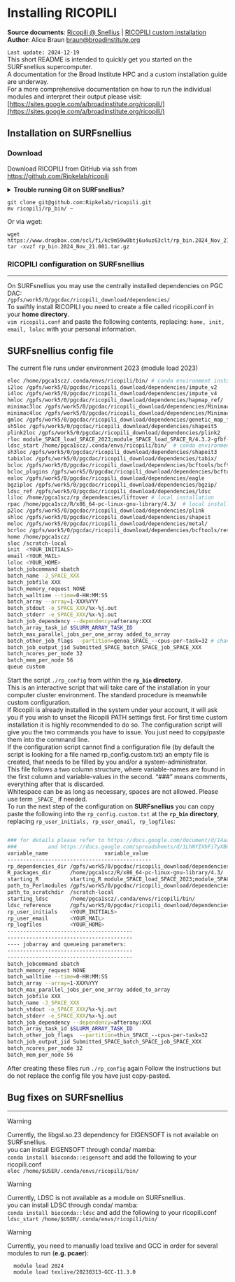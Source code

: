 # Installing RICOPILI
**Source documents**: [Ricopili @ Snellius](https://docs.google.com/document/d/1VL7j-gA7wW8VCvj3YmfRvR8Ny9651WE9EcbUYE1Xg7A/edit?tab=t.0#heading=h.i7fbl6xjsyub) | [RICOPILI custom installation](https://docs.google.com/document/d/14aa-oeT5hF541I8hHsDAL_42oyvlHRC5FWR7gir4xco/edit?tab=t.0#heading=h.clyzm24wfoeu) <br>
**Author**: Alice Braun [braun@broadinstitute.org](mailto:braun@broadinstitute.org)<br> 

`Last update: 2024-12-19` <br>
This short README is intended to quickly get you started on the SURFsnellius supercomputer. <br>
A documentation for the Broad Institute HPC and a custom installation guide are underway. <br>
For a more comprehensive documentation on how to run the individual modules and interpret their output please visit: [https://sites.google.com/a/broadinstitute.org/ricopili/](https://sites.google.com/a/broadinstitute.org/ricopili/)

## Installation on SURFsnellius
### Download
Download RICOPILI from GitHub via ssh from https://github.com/Ripkelab/ricopili

<details >
<summary><strong>Trouble running Git on SURFsnellius?</strong></summary>
  
> If you are unable to download from GitHub, you need to copy your SSH key to GitHub first:  
> 
> ```bash
> ssh-keygen -t ed25519
> ```
> When prompted, save the key in `/home/pgca1scz/.ssh/id_ed25519_github`.  
> 
> Then, add your SSH key to the agent:  
> 
> ```bash
> ssh-add ~/.ssh/id_ed25519_github
> eval "$(ssh-agent -s)"
> ```
> 
> Now log into GitHub in your browser and navigate to **Settings > SSH and GPG keys**.  
> Click **New SSH key** and paste the contents of your public key file:  
> 
> ```bash
> cat ~/.ssh/id_ed25519_github.pub
> ```
> 
> **Finally, verify the SSH config file:**  
> 
> ```bash
> vim ~/.ssh/config
> ```
> Add the following lines:  
> 
> ```
> Host github.com
>     HostName github.com
>     User git
>     IdentityFile ~/.ssh/id_ed25519_github
> ```
> 
> Test the connection:  
> 
> ```bash
> ssh -T git@github.com
> ```

</details>


```
git clone git@github.com:Ripkelab/ricopili.git
mv ricopili/rp_bin/ ~
```
Or via wget:
```
wget https://www.dropbox.com/scl/fi/kc9m59w0btj6u4uz63clt/rp_bin.2024_Nov_21.001.tar.gz
tar -xvzf rp_bin.2024_Nov_21.001.tar.gz
```

### RICOPILI configuration on SURFsnellius
***
On SURFsnellius you may use the centrally installed dependencies on PGC DAC: <br>
`/gpfs/work5/0/pgcdac/ricopili_download/dependencies/` <br>
To swiftly install RICOPILI you need to create a file called ricopili.conf in your **home directory**. <br>
`vim ricopili.conf` and paste the following contents, replacing: `home, init, email, loloc` with your personal information. <br>

## SURFsnellius config file 
The current file runs under environment 2023 (module load 2023)
```bash
eloc /home/pgca1scz/.conda/envs/ricopili/bin/ # conda environment installation
i2loc /gpfs/work5/0/pgcdac/ricopili_download/dependencies/impute_v2
i4loc /gpfs/work5/0/pgcdac/ricopili_download/dependencies/impute_v4
hmloc /gpfs/work5/0/pgcdac/ricopili_download/dependencies/hapmap_ref/
minimac3loc /gpfs/work5/0/pgcdac/ricopili_download/dependencies/Minimac3/
minimac4loc /gpfs/work5/0/pgcdac/ricopili_download/dependencies/Minimac4/minimac4-4.1.2-Linux-x86_64/bin/ 
gmloc /gpfs/work5/0/pgcdac/ricopili_download/dependencies/genetic_map_files 
sh5loc /gpfs/work5/0/pgcdac/ricopili_download/dependencies/shapeit5 
plink2loc /gpfs/work5/0/pgcdac/ricopili_download/dependencies/plink2 
rloc module_SPACE_load_SPACE_2023;module_SPACE_load_SPACE_R/4.3.2-gfbf-2023a;_SPACE_R
ldsc_start /home/pgca1scz/.conda/envs/ricopili/bin/  # conda environment installation
sh3loc /gpfs/work5/0/pgcdac/ricopili_download/dependencies/shapeit3
tabixloc /gpfs/work5/0/pgcdac/ricopili_download/dependencies/tabix/
bcloc /gpfs/work5/0/pgcdac/ricopili_download/dependencies/bcftools/bcftools-1.18
bcloc_plugins /gpfs/work5/0/pgcdac/ricopili_download/dependencies/bcftools/bcftools-1.18/plugins/
ealoc /gpfs/work5/0/pgcdac/ricopili_download/dependencies/eagle
bgziploc /gpfs/work5/0/pgcdac/ricopili_download/dependencies/bgzip/
ldsc_ref /gpfs/work5/0/pgcdac/ricopili_download/dependencies/ldsc
liloc /home/pgca1scz/rp_dependencies/liftover # local installation
rpac /home/pgca1scz/R/x86_64-pc-linux-gnu-library/4.3/  # local installation
p2loc /gpfs/work5/0/pgcdac/ricopili_download/dependencies/plink
shloc /gpfs/work5/0/pgcdac/ricopili_download/dependencies/shapeit
meloc /gpfs/work5/0/pgcdac/ricopili_download/dependencies/metal/
bcrloc /gpfs/work5/0/pgcdac/ricopili_download/dependencies/bcftools/resources/
home /home/pgca1scz/
sloc /scratch-local
init  <YOUR_INITIALS>
email <YOUR_MAIL>
loloc <YOUR_HOME>
batch_jobcommand sbatch
batch_name -J_SPACE_XXX
batch_jobfile XXX
batch_memory_request NONE
batch_walltime --time=0-HH:MM:SS
batch_array --array=1-XXX%YYY
batch_stdout -o_SPACE_XXX/%x-%j.out
batch_stderr -e_SPACE_XXX/%x-%j.out
batch_job_dependency --dependency=afterany:XXX
batch_array_task_id $SLURM_ARRAY_TASK_ID
batch_max_parallel_jobs_per_one_array added_to_array
batch_other_job_flags --partition=genoa_SPACE_--cpus-per-task=32 # changed to genoa from rome (thin) partition as default
batch_job_output_jid Submitted_SPACE_batch_SPACE_job_SPACE_XXX
batch_ncores_per_node 32
batch_mem_per_node 56
queue custom
```
Start the script `./rp_config` from within the **`rp_bin` directory**. <br>
This is an interactive script that will take care of the installation in your computer cluster environment. The standard procedure is meanwhile custom configuration. <br>
If Ricopili is already installed in the system under your account, it will ask you if you wish to unset the Ricopili PATH settings first. For first time custom installation it is highly recommended to do so. The configuration script will give you the two commands you have to issue. You just need to copy/paste them into the command line. <br>
If the configuration script cannot find a configuration file (by default the script is looking for a file named rp_config.custom.txt) an empty file is created, that needs to be filled by you and/or a system-administrator. <br>
This file follows a two column structure, where variable-names are found in the first column and variable-values in the second. “###” means comments, everything after that is discarded. <br>
Whitespace can be as long as necessary, spaces are not allowed. Please use term `_SPACE_` if needed. <br>
To run the next step of the configuration on **SURFsnellius** you can copy paste the following into the `rp_config.custom.txt` at the **`rp_bin` directory**, replacing `rp_user_initials, rp_user_email, rp_logfiles`:<br>
```bash

### for details please refer to https://docs.google.com/document/d/14aa-oeT5hF541I8hHsDAL_42oyvlHRC5FWR7gir4xco/edit?usp=sharing
###          and https://docs.google.com/spreadsheets/d/1LhNYIXhFi7yXBC17UkjI1KMzHhKYz0j2hwnJECBGZk4/edit?usp=sharing
variable_name                  variable_value
----------------------------------------------
rp_dependencies_dir /gpfs/work5/0/pgcdac/ricopili_download/dependencies
R_packages_dir      /home/pgca1scz/R/x86_64-pc-linux-gnu-library/4.3/
starting_R          starting_R module_SPACE_load_SPACE_2023;module_SPACE_load_SPACE_R/4.3.2-gfbf-2023a;_SPACE_R
path_to_Perlmodules /gpfs/work5/0/pgcdac/ricopili_download/dependencies/perl_modules
path_to_scratchdir  /scratch-local
starting_ldsc       /home/pgca1scz/.conda/envs/ricopili/bin/
ldsc_reference      /gpfs/work5/0/pgcdac/ricopili_download/dependencies/ldsc
rp_user_initials    <YOUR_INITIALS>
rp_user_email       <YOUR_MAIL>
rp_logfiles         <YOUR_HOME>
----------------------------------------
----------------------------------------
---- jobarray and queueing parameters:
----------------------------------------
----------------------------------------
batch_jobcommand sbatch
batch_memory_request NONE
batch_walltime --time=0-HH:MM:SS
batch_array --array=1-XXX%YYY
batch_max_parallel_jobs_per_one_array added_to_array
batch_jobfile XXX
batch_name -J_SPACE_XXX
batch_stdout -o_SPACE_XXX/%x-%j.out
batch_stderr -e_SPACE_XXX/%x-%j.out
batch_job_dependency --dependency=afterany:XXX
batch_array_task_id $SLURM_ARRAY_TASK_ID
batch_other_job_flags  --partition=thin_SPACE_--cpus-per-task=32
batch_job_output_jid Submitted_SPACE_batch_SPACE_job_SPACE_XXX
batch_ncores_per_node 32
batch_mem_per_node 56
```
After creating these files run `./rp_config` again
Follow the instructions but do not replace the config file you have just copy-pasted.

## Bug fixes on SURFsnellius
***
> [!WARNING]  
  >  Currently, the libgsl.so.23 dependency for EIGENSOFT is not available on SURFsnellius. <br>
  >  you can install EIGENSOFT through conda/ mamba: <br>
  >  `conda install bioconda::eigensoft`
  >  and add the following to your ricopili.conf  
  >  `eloc /home/$USER/.conda/envs/ricopili/bin/`

> [!WARNING]  
  >  Currently, LDSC is not available as a module on SURFsnellius. <br>
  >  you can install LDSC through conda/ mamba: <br>
  >  `conda install bioconda::ldsc`
  >  and add the following to your ricopili.conf  
  >  `ldsc_start /home/$USER/.conda/envs/ricopili/bin/`


> [!WARNING]  
> Currently, you need to manually load texlive and GCC in order for several modules to run (**e.g. pcaer**):
> ```
>   module load 2024
>   module load texlive/20230313-GCC-11.3.0
>   ``` 
